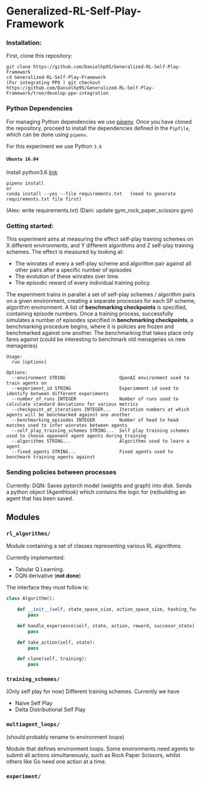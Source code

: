 # Generalized-RL-Self-Play-Framework

### Installation:

First, clone this repository:

```
git clone https://github.com/Danielhp95/Generalized-RL-Self-Play-Framework
cd Generalized-RL-Self-Play-Framework
(For integrating PPO ) git checkout https://github.com/Danielhp95/Generalized-RL-Self-Play-Framework/tree/develop-ppo-integration
```

### Python Dependencies

For managing Python dependencies we use [pipenv](https://readthedocs.org/projects/pipenv/). Once you have cloned the repository, proceed to install the dependencies defined in the `Pipfile`, which can be done using `pipenv`. 

For this experiment we use Python `3.6` 

#### `Ubuntu 16.04`
Install python3.6 [link](http://ubuntuhandbook.org/index.php/2017/07/install-python-3-6-1-in-ubuntu-16-04-lts/)

```
pipenv install
or
conda install --yes --file requirements.txt   (need to generate requirements.txt file first)
``` 


(Alex: write requirements.txt)
(Dani: update gym_rock_paper_scissors gym)

### Getting started:

This experiment aims at measuring the effect self-play training schemes on X different environments, and Y different algorithms and 
Z self-play training schemes. The effect is measured by looking at:

+ The winrates of every a self-play scheme and algorithm pair against all other pairs after a specific number of episodes
+ The evolution of these winrates over time.
+ The episodic reward of every individual training policy. 

The experiment trains in parallel a set of self-play schemes / algorithm pairs on a given environment, creating a separate processes for each SP scheme, algorithm environment. A list of  **benchmarking checkpoints** is specified, containing episode numbers. Once a training process, successfully simulates a number of episodes specified in **benchmarking checkpoints**, a benchmarking procedure begins, where it is  policies are frozen and benchmarked against one another. The benchmarking that takes place only fares against (could be interesting to benchmark old menageries vs new menageries)  

    Usage:
      run [options]

    Options:
      --environment STRING                    OpenAI environment used to train agents on
      --experiment_id STRING                  Experimment id used to identify between different experiments
      --number_of_runs INTEGER                Number of runs used to calculate standard deviations for various metrics
      --checkpoint_at_iterations INTEGER...   Iteration numbers at which agents will be benchmarked against one another
      --benchmarking_episodes INTEGER         Number of head to head matches used to infer winrates between agents
      --self_play_training_schemes STRING...  Self play training schemes used to choose opponent agent agents during training
      --algorithms STRING...                  Algorithms used to learn a agent
      --fixed_agents STRING...                Fixed agents used to benchmark training agents against

### Sending policies between processes
Currently: 
    DQN: 
        Saves pytorch model (weights and graph) into disk.
        Sends a python object (AgentHook) which contains the logic for (re)building an agent that has been saved.


## Modules

### `rl_algorithms/`

Module containing a set of classes representing various RL algorithms.

Currently implemented:
+ Tabular Q Learning.
+ DQN derivative (**not done**)


 The interface they must follow is:

```python
class Algorithm():

    def __init__(self, state_space_size, action_space_size, hashing_function, learning_rate, training):
        pass

    def handle_experience(self, state, action, reward, succesor_state):
        pass

    def take_action(self, state):
        pass

    def clone(self, training):
        pass
```


### `training_schemes/`

(Only self play for now) Different training schemes. Currently we have
+ Naive Self Play
+ Delta Distributional Self Play

### `multiagent_loops/`
(should probably rename to environment loops)

Module that defines environment loops. Some environments need agents to submit all actions simultaneously, such as Rock Paper Scissors, whilst others like Go need one action at a time.

### `experiment/`
